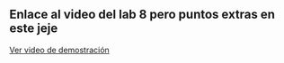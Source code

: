 ## Enlace al video del lab 8 pero puntos extras en este jeje
[Ver video de demostración](https://youtu.be/q3JO5dMR3yE)

